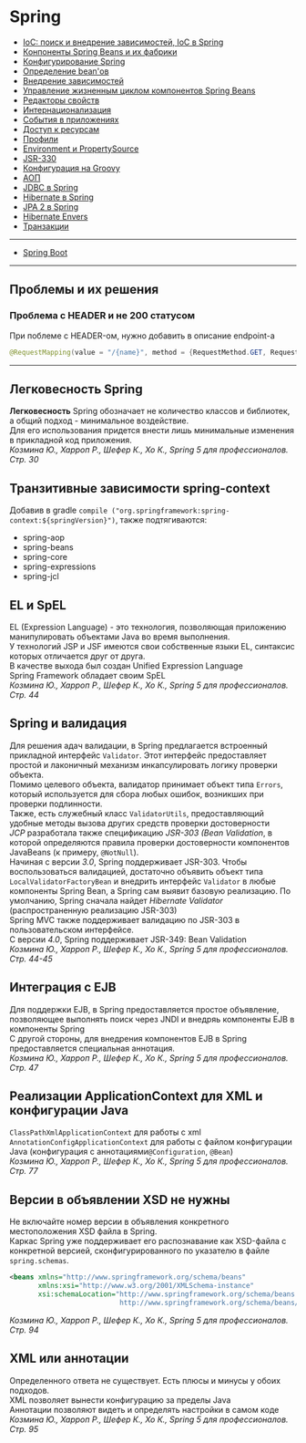 # Spring
* [IoC: поиск и внедрение зависимостей, IoC в Spring](1.1.%20IoC%20-%20поиск%20и%20внедрение%20зависимостей,%20IoC%20в%20Spring/1.1.%20IoC%20-%20поиск%20и%20внедрение%20зависимостей,%20IoC%20в%20Spring.md)
* [Конпоненты Spring Beans и их фабрики](1.2.%20Конпоненты%20Spring%20Beans%20и%20их%20фабрики/1.2.%20Конпоненты%20Spring%20Beans%20и%20их%20фабрики.md)
* [Конфигурирование Spring](1.3.%20Конфигурирование%20Spring/1.3.%20Конфигурирование%20Spring.md)
* [Определение bean'ов](1.4.%20Определение%20bean-ов/1.4.%20Определение%20bean-ов.md)
* [Внедрение зависимостей](1.5.%20Внедрение%20зависимостей/1.5.%20Внедрение%20зависимостей.md)
* [Управление жизненным циклом компонентов Spring Beans](SpringBeansComponentLifeCycle)
* [Редакторы свойств](PropertEditor)
* [Интернационализация](Localization)
* [События в приложениях](ApplicationEvents)
* [Доступ к ресурсам](ResourcesFromSpring)
* [Профили](Profiles)
* [Environment и PropertySource](EnvironmentPropertySource)
* [JSR-330](jsr330)
* [Конфигурация на Groovy](GroovyConfig)
* [АОП](AOP)
* [JDBC в Spring](JDBCinSpring)
* [Hibernate в Spring](HibernateInSpring)
* [JPA 2 в Spring](JPA2InSpring)
* [Hibernate Envers](HibernateEnvers)
* [Транзакции](Transaction)

***

* [Spring Boot](SpringBoot)

***

## Проблемы и их решения
### Проблема с HEADER и не 200 статусом
При поблеме с HEADER-ом, нужно добавить в описание endpoint-а
```java
@RequestMapping(value = "/{name}", method = {RequestMethod.GET, RequestMethod.HEAD, RequestMethod.PUT})
```

***

## Легковесность Spring
**Легковесность** Spring обозначает не количество классов и библиотек, а общий подход - минимальное воздействие.<br/>
Для его использования придется внести лишь минимальные изменения в прикладной код приложения.<br/>
_Козмина Ю., Харроп Р., Шефер К., Хо К., Spring 5 для профессионалов. Стр. 30_

## Транзитивные зависимости spring-context
Добавив в gradle `compile ("org.springframework:spring-context:${springVersion}")`, также подтягиваются:
* spring-aop
* spring-beans
* spring-core
* spring-expressions
* spring-jcl

## EL и SpEL
EL (Expression Language) - это технология, позволяющая приложению манипулировать объектами Java во время выполнения.<br/>
У технологий JSP и JSF имеются свои собственные языки EL, синтаксис которых отличается друг от друга.<br/>
В качестве выхода был создан Unified Expression Language<br/>
Spring Framework обладает своим SpEL<br/>
_Козмина Ю., Харроп Р., Шефер К., Хо К., Spring 5 для профессионалов. Стр. 44_

## Spring и валидация
Для решения адач валидации, в Spring предлагается встроенный прикладной интерфейс `Validator`. Этот интерфейс предоставляет простой и лаконичный механизм инкапсулировать логику проверки объекта.<br/>
Помимо целевого объекта, валидатор принимает объект типа `Errors`, который используется для сбора любых ошибок, возникших при проверки подлинности.<br/>
Также, есть служебный класс `ValidatorUtils`, предоставляющий удобные методы вызова других средств проверки достоверности<br/>
_JCP_ разработала также спецификацию *JSR-303 (Bean Validation*, в которой определяются правила проверки достоверности компонентов JavaBeans (к примеру, `@NotNull`).<br/>
Начиная с версии *3.0*, Spring поддерживает JSR-303. Чтобы воспользоваться валидацией, достаточно объявить объект типа `LocalValidatorFactoryBean` и внедрить интерфейс `Validator` в любые компоненты Spring Bean, а Spring сам выявит базовую реализацию. По умолчанию, Spring сначала найдет *Hibernate Validator* (распространенную реализацию JSR-303)<br/>
Spring MVC также поддерживает валидацию по JSR-303 в пользовательском интерфейсе.<br/>
С версии *4.0*, Spring поддерживает JSR-349: Bean Validation<br/>
_Козмина Ю., Харроп Р., Шефер К., Хо К., Spring 5 для профессионалов. Стр. 44-45_

## Интеграция с EJB
Для поддержки EJB, в Spring предоставляется простое объявление, позволяющее выполнять поиск через JNDI и внедряь компоненты EJB в компоненты Spring<br/>
С другой стороны, для внедрения компонентов EJB в Spring предоставляется специальная аннотация.<br/>
_Козмина Ю., Харроп Р., Шефер К., Хо К., Spring 5 для профессионалов. Стр. 47_

## Реализации ApplicationContext для XML и конфигурации Java
`ClassPathXmlApplicationContext` для работы с xml<br/>
`AnnotationConfigApplicationContext` для работы с файлом конфигурации Java (конфигурация с аннотациями`@Configuration`, `@Bean`)<br/>
_Козмина Ю., Харроп Р., Шефер К., Хо К., Spring 5 для профессионалов. Стр. 77_

## Версии в объявлении XSD не нужны
Не включайте номер версии в объявления конкретного местоположения XSD файла в Spring.<br/>
Каркас Spring уже поддерживает его распознавание как XSD-файла с конкретной версией, сконфигурированного по указателю в файле `spring.schemas`.
```xml
<beans xmlns="http://www.springframework.org/schema/beans"
       xmlns:xsi="http://www.w3.org/2001/XMLSchema-instance"
       xsi:schemaLocation="http://www.springframework.org/schema/beans
                           http://www.springframework.org/schema/beans/spring-beans.xsd">
```
_Козмина Ю., Харроп Р., Шефер К., Хо К., Spring 5 для профессионалов. Стр. 94_

## XML или аннотации
Определенного ответа не существует. Есть плюсы и минусы у обоих подходов.<br/>
XML позволяет вынести конфигурацию за пределы Java<br/>
Аннотации позволяют видеть и определять настройки в самом коде<br/>
_Козмина Ю., Харроп Р., Шефер К., Хо К., Spring 5 для профессионалов. Стр. 95_